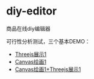 diy-editor
==========

商品在线diy编辑器

可行性分析测试，三个基本DEMO：
* [Threejs展示1](http://gaubee.github.io/diy-editor/demo/show.html)
* [Canvas绘画1](http://gaubee.github.io/diy-editor/demo/draw.html)
* [Canvas绘画1+Threejs展示1](http://gaubee.github.io/diy-editor/demo/drawToShow.html)
